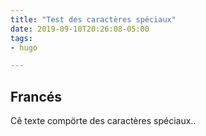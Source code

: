 ```yaml
---
title: "Test des caractères spéciaux"
date: 2019-09-10T20:26:08-05:00
tags:
- hugo

---
```


## Francés

Cê texte compörte des caractères spéciaux..
